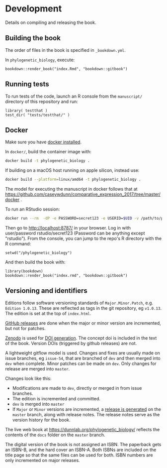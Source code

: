 # Development

Details on compiling and releasing the book.

## Building the book

The order of files in the book is specified in `_bookdown.yml`.

In `phylogenetic_biology`, execute:

    bookdown::render_book("index.Rmd", "bookdown::gitbook")

## Running tests

To run tests of the code, launch an R console from the `manuscript/` directory of this
repository and run:

    library( testthat )
    test_dir( "tests/testthat/" )

## Docker

Make sure you have [docker installed](https://docs.docker.com/install/#supported-platforms).

In `docker/`, build the container image with:

``` bash
docker build -t phylogenetic_biology .
```

If building on a macOS host running on apple silicon, instead use:

``` bash
docker build --platform=linux/amd64 -t phylogenetic_biology .
```

The model for executing the manuscript in docker follows that at
https://github.com/caseywdunn/comparative_expression_2017/tree/master/docker .

To run an RStudio session:

``` bash
docker run --rm  -dP -e PASSWORD=secret123 -e USERID=$UID -v /path/to/phylogenetic_biology:/phylogenetic_biology -p 8787:8787 phylogenetic_biology
```

Then go to [http://localhost:8787/](http://localhost:8787/) in your browser. Log in with user/password rstudio/secret123 (Password can be anything except "rstudio"). From the console, you can jump to the repo's R directory with the R command:

    setwd("/phylogenetic_biology")

And then build the book with:

    library(bookdown)
    bookdown::render_book("index.rmd", "bookdown::gitbook")

## Versioning and identifiers

Editions follow software versioning standards of `Major.Minor.Patch`, e.g. `Edition 1.0.13`. These are reflected as tags in the git repository, eg `v1.0.13`. The edition is set at the top of `index.html`.

[GitHub releases](https://docs.github.com/en/repositories/releasing-projects-on-github/about-releases) are done when the major or minor version are incremented, but not for patches.

[Zenodo](https://zenodo.org/) is used for [DOI generation](https://docs.github.com/en/repositories/archiving-a-github-repository/referencing-and-citing-content). The concept doi is included in the text of the book. Version DOIs (triggered by github releases) are not.

A lightweight gitflow model is used. Changes and fixes are usually made on issue branches, eg `issue-54`, that are branched of `dev` and then merged into `dev` when complete. Minor patches can be made on `dev`. Only changes for release are merged into `master`.

Changes look like this:

- Modifications are made to `dev`, directly or merged in from issue branches.
- The edition is incremented and committed.
- `dev` is merged into `master`
- If `Major` or `Minor` versions are incremented, a [release is generated](https://docs.github.com/en/repositories/releasing-projects-on-github/about-releases) on the `master` branch, along with release notes. The release notes serve as the version history for the book.

The live web book at https://dunnlab.org/phylogenetic_biology/ reflects the contents of the `docs` folder on the `master` branch.

The digital version of the book is not assigned an ISBN. The paperback gets an ISBN-B, and the hard cover an ISBN-A. Both ISBNs are included on the title page so that the same files can be used for both. ISBN numbers are only incremented on major releases.